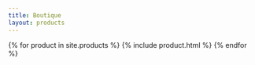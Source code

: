 ```yaml
---
title: Boutique
layout: products
---
```


{% for product in site.products %}
  {% include product.html %}
{% endfor %}
